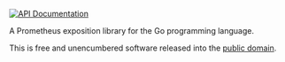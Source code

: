 [![API Documentation](https://godoc.org/github.com/pascaldekloe/metrics?status.svg)](https://godoc.org/github.com/pascaldekloe/metrics)

A Prometheus exposition library for the Go programming language.

This is free and unencumbered software released into the
[public domain](https://creativecommons.org/publicdomain/zero/1.0).

